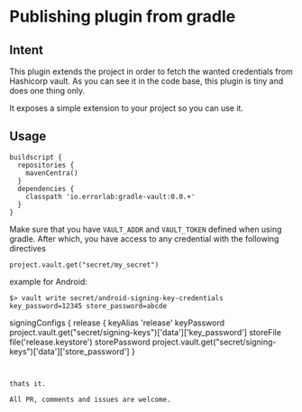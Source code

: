 # Publishing plugin from gradle

## Intent

This plugin extends the project in order to fetch the wanted credentials from Hashicorp vault. As you can see it in the code base, this plugin is tiny and does one thing only.


It exposes a simple extension to your project so you can use it.


## Usage

```
buildscript {
  repositories {
    mavenCentra()
  }
  dependencies {
    classpath 'io.errorlab:gradle-vault:0.0.+'
  }
}
```

Make sure that you have `VAULT_ADDR` and `VAULT_TOKEN` defined when using gradle. After which, you have access to any credential with the following directives
```
project.vault.get("secret/my_secret")
```


example for Android:
```
$> vault write secret/android-signing-key-credentials key_password=12345 store_password=abcde
```
  signingConfigs {
    release {
      keyAlias 'release'
      keyPassword project.vault.get("secret/signing-keys")['data']['key_password']
      storeFile file('release.keystore')
      storePassword project.vault.get("secret/signing-keys")['data']['store_password']
    }
```


thats it.

All PR, comments and issues are welcome.
